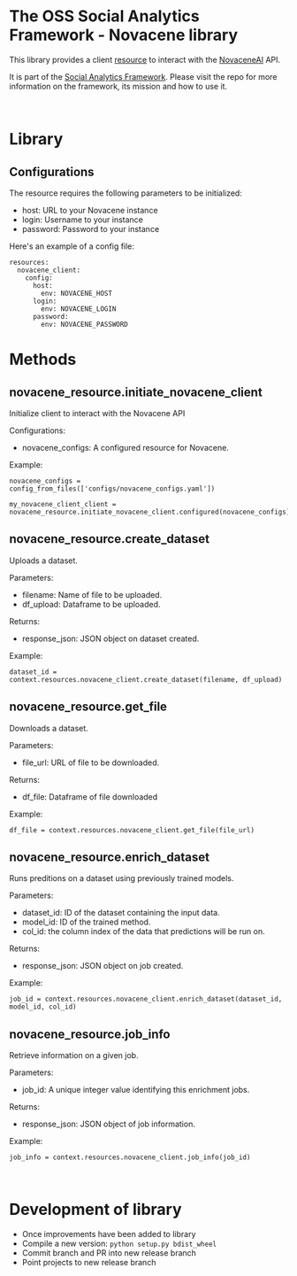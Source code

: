 # The OSS Social Analytics Framework - Novacene library
This library provides a client [resource](https://docs.dagster.io/concepts/resources) to interact with the [NovaceneAI](https://novacene.ai/) API.

It is part of the [Social Analytics Framework](https://github.com/lantrns-analytics/saf_core). Please visit the repo for more information on the framework, its mission and how to use it.

&nbsp;

# Library
## Configurations
The resource requires the following parameters to be initialized:
- host: URL to your Novacene instance
- login: Username to your instance
- password: Password to your instance

Here's an example of a config file:

```
resources:
  novacene_client:
    config:
      host: 
        env: NOVACENE_HOST
      login: 
        env: NOVACENE_LOGIN
      password: 
        env: NOVACENE_PASSWORD
```

# Methods
## novacene_resource.initiate_novacene_client
Initialize client to interact with the Novacene API

Configurations:
- novacene_configs: A configured resource for Novacene.

Example:
```
novacene_configs = config_from_files(['configs/novacene_configs.yaml'])

my_novacene_client_client = novacene_resource.initiate_novacene_client.configured(novacene_configs)
```

## novacene_resource.create_dataset
Uploads a dataset.

Parameters:
- filename: Name of file to be uploaded.
- df_upload: Dataframe to be uploaded.

Returns:
- response_json: JSON object on dataset created.

Example:
```
dataset_id = context.resources.novacene_client.create_dataset(filename, df_upload)
```

## novacene_resource.get_file
Downloads a dataset.

Parameters:
- file_url: URL of file to be downloaded.

Returns:
- df_file: Dataframe of file downloaded

Example:
```
df_file = context.resources.novacene_client.get_file(file_url)
```

## novacene_resource.enrich_dataset
Runs preditions on a dataset using previously trained models.

Parameters:
- dataset_id: ID of the dataset containing the input data.
- model_id: ID of the trained method.
- col_id: the column index of the data that predictions will be run on. 

Returns:
- response_json: JSON object on job created.

Example:
```
job_id = context.resources.novacene_client.enrich_dataset(dataset_id, model_id, col_id)
```

## novacene_resource.job_info
Retrieve information on a given job.

Parameters:
- job_id: A unique integer value identifying this enrichment jobs.

Returns:
- response_json: JSON object of job information.

Example:
```
job_info = context.resources.novacene_client.job_info(job_id)
```

&nbsp;

# Development of library
- Once improvements have been added to library
- Compile a new version: `python setup.py bdist_wheel`
- Commit branch and PR into new release branch
- Point projects to new release branch

